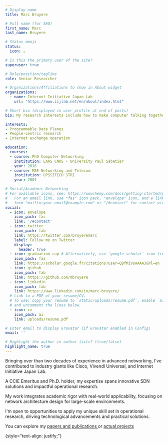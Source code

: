 ```yaml
---
# Display name
title: Marc Bruyere

# Full name (for SEO)
first_name: Marc
last_name: Bruyere

# Status emoji
status:
  icon: ☕️

# Is this the primary user of the site?
superuser: true

# Role/position/tagline
role: Senior Researcher 

# Organizations/Affiliations to show in About widget
organizations:
  - name: Internet Initiative Japan Lab
    url: "https://www.iijlab.net/en/about/index.html"

# Short bio (displayed in user profile at end of posts)
bio: My research interests include how to make computer talking together for human.

interests:
- Programmable Data Planes
- People-centric research
- Internet exchange operation

education:
  courses:
  - course: PhD Computer Networking
    institution: LAAS CNRS - University Paul Sabatier
    year: 2016
  - course: MSE Networking and Telecom
    institution: UPSSITECH STRI
    year: 2001

# Social/Academic Networking
# For available icons, see: https://wowchemy.com/docs/getting-started/page-builder/#icons
#   For an email link, use "fas" icon pack, "envelope" icon, and a link in the
#   form "mailto:your-email@example.com" or "/#contact" for contact widget.
social:
  - icon: envelope
    icon_pack: fas
    link: '/#contact'
  - icon: twitter
    icon_pack: fab
    link: https://twitter.com/bruyeremarc
    label: Follow me on Twitter
    display:
      header: true
  - icon: graduation-cap # Alternatively, use `google-scholar` icon from `ai` icon pack
    icon_pack: fas
    link: https://scholar.google.fr/citations?user=QBfMiVsAAAAJ&hl=en
  - icon: github
    icon_pack: fab
    link: https://github.com/mbruyere
  - icon: linkedin
    icon_pack: fab
    link: https://www.linkedin.com/in/marc-bruyere/
  # Link to a PDF of your resume/CV.
  # To use: copy your resume to `static/uploads/resume.pdf`, enable `ai` icons in `params.yaml`,
  # and uncomment the lines below.
  - icon: cv
    icon_pack: ai
    link: uploads/resume.pdf

# Enter email to display Gravatar (if Gravatar enabled in Config)
email: ''

# Highlight the author in author lists? (true/false)
highlight_name: true
---
```


Bringing over than two  decades of experience in advanced networking, I've contributed to industry giants like Cisco, Vivendi Universal, and Internet Initiative Japan Lab. 

A CCIE Emeritus and Ph.D. holder, my expertise spans innovative SDN solutions and impactful operational research. 

My work integrates academic rigor with real-world applicability, focusing on network architecture design for large-scale environments.

 I'm open to opportunities to apply my unique skill set in operational research, driving technological advancements and practical solutions.

<!-- My recent Ph.D. work in advanced networking technologies has strengthened my expertise, particularly in designing and implementing full-stack network architectures for large-scale environments involving complex trade-offs.

My recent Ph.D. work in advanced networking technologies has strengthened my expertise, particularly in designing and implementing full-stack network architectures for large-scale environments involving complex trade-offs. -->

You can explore my [papers and publications ](#section-collection) or [actual projects](#projects)

{style="text-align: justify;"}
